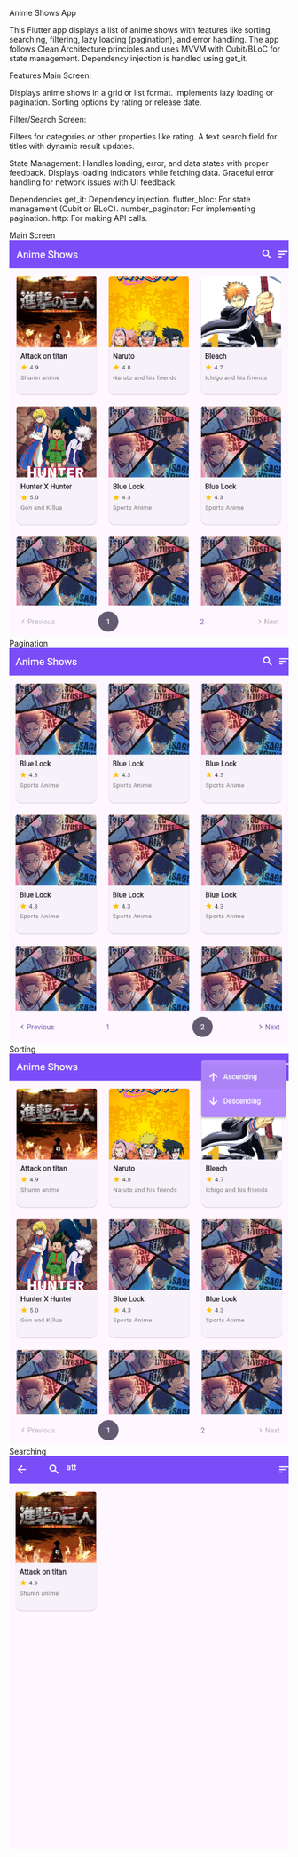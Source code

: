 Anime Shows App

This Flutter app displays a list of anime shows with features like sorting, searching, filtering, lazy loading (pagination), and error handling. The app follows Clean Architecture principles and uses MVVM with Cubit/BLoC for state management. Dependency injection is handled using get_it.


Features
Main Screen:

Displays anime shows in a grid or list format.
Implements lazy loading or pagination.
Sorting options by rating or release date.

Filter/Search Screen:

Filters for categories or other properties like rating.
A text search field for titles with dynamic result updates.


State Management:
Handles loading, error, and data states with proper feedback.
Displays loading indicators while fetching data.
Graceful error handling for network issues with UI feedback.


Dependencies
get_it: Dependency injection.
flutter_bloc: For state management (Cubit or BLoC).
number_paginator: For implementing pagination.
http: For making API calls.

Main Screen
![Main Screen](assets/main_screen-1.png)
Pagination
![Pagination](assets/main_screen-2.png)
Sorting
![Sorting](assets/rate-sort.png)
Searching
![Searching](assets/search.png)

